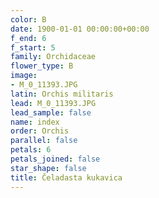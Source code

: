 ```yaml
---
color: B
date: 1900-01-01 00:00:00+00:00
f_end: 6
f_start: 5
family: Orchidaceae
flower_type: B
image:
- M_0_11393.JPG
latin: Orchis militaris
lead: M_0_11393.JPG
lead_sample: false
name: index
order: Orchis
parallel: false
petals: 6
petals_joined: false
star_shape: false
title: Čeladasta kukavica
---
```


